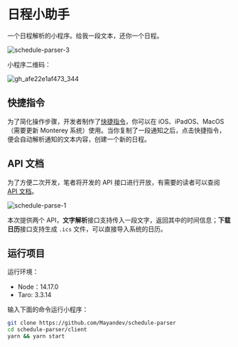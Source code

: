 # 日程小助手

一个日程解析的小程序。给我一段文本，还你一个日程。

![schedule-parser-3](https://mayandev.oss-cn-hangzhou.aliyuncs.com/uPic/schedule-parser-3.png)

小程序二维码：

![gh_afe22e1af473_344](https://mayandev.oss-cn-hangzhou.aliyuncs.com/uPic/gh_afe22e1af473_344.jpeg)

## 快捷指令

为了简化操作步骤，开发者制作了[快捷指令](https://www.icloud.com/shortcuts/4a4c7d5243b54af3b5c1857e96edf450)，你可以在 iOS、iPadOS、MacOS（需要更新 Monterey 系统）使用。当你复制了一段通知之后，点击快捷指令，便会自动解析通知的文本内容，创建一个新的日程。

## API 文档

为了方便二次开发，笔者将开发的 API 接口进行开放，有需要的读者可以查阅 [API 文档](https://documenter.getpostman.com/view/6822627/UVJbJy7G)。

![schedule-parse-1](https://mayandev.oss-cn-hangzhou.aliyuncs.com/uPic/schedule-parse-1.png)

本次提供两个 API，**文字解析**接口支持传入一段文字，返回其中的时间信息；**下载日历**接口支持生成 `.ics` 文件，可以直接导入系统的日历。

## 运行项目

运行环境：

- Node：14.17.0
- Taro: 3.3.14

输入下面的命令运行小程序：

```bash
git clone https://github.com/Mayandev/schedule-parser
cd schedule-parser/client
yarn && yarn start
```

